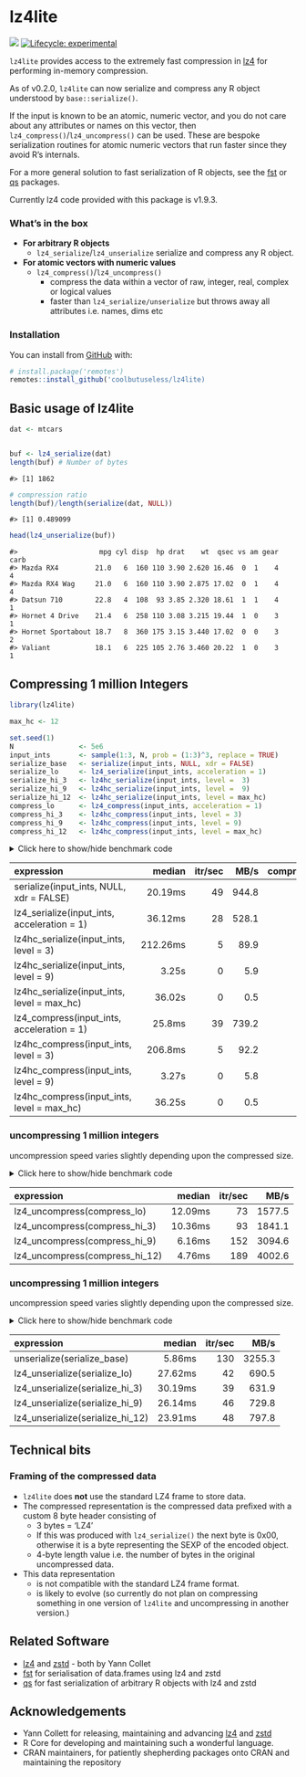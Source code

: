 
<!-- README.md is generated from README.Rmd. Please edit that file -->

# lz4lite

<!-- badges: start -->

![](https://img.shields.io/badge/cool-useless-green.svg) [![Lifecycle:
experimental](https://img.shields.io/badge/lifecycle-experimental-orange.svg)](https://www.tidyverse.org/lifecycle/#experimental)
<!-- badges: end -->

`lz4lite` provides access to the extremely fast compression in
[lz4](https://github.com/lz4/lz4) for performing in-memory compression.

As of v0.2.0, `lz4lite` can now serialize and compress any R object
understood by `base::serialize()`.

If the input is known to be an atomic, numeric vector, and you do not
care about any attributes or names on this vector, then
`lz4_compress()`/`lz4_uncompress()` can be used. These are bespoke
serialization routines for atomic numeric vectors that run faster since
they avoid R’s internals.

For a more general solution to fast serialization of R objects, see the
[fst](https://github.com/fstpackage/fst) or
[qs](https://cran.r-project.org/package=qs) packages.

Currently lz4 code provided with this package is v1.9.3.

### What’s in the box

  - **For arbitrary R objects**
      - `lz4_serialize`/`lz4_unserialize` serialize and compress any R
        object.
  - **For atomic vectors with numeric values**
      - `lz4_compress()`/`lz4_uncompress()`
          - compress the data within a vector of raw, integer, real,
            complex or logical values
          - faster than `lz4_serialize/unserialize` but throws away all
            attributes i.e. names, dims etc

### Installation

You can install from [GitHub](https://github.com/coolbutuseless/lz4lite)
with:

``` r
# install.package('remotes')
remotes::install_github('coolbutuseless/lz4lite)
```

## Basic usage of lz4lite

``` r
dat <- mtcars


buf <- lz4_serialize(dat)
length(buf) # Number of bytes
```

    #> [1] 1862

``` r
# compression ratio
length(buf)/length(serialize(dat, NULL))
```

    #> [1] 0.489099

``` r
head(lz4_unserialize(buf))
```

    #>                    mpg cyl disp  hp drat    wt  qsec vs am gear carb
    #> Mazda RX4         21.0   6  160 110 3.90 2.620 16.46  0  1    4    4
    #> Mazda RX4 Wag     21.0   6  160 110 3.90 2.875 17.02  0  1    4    4
    #> Datsun 710        22.8   4  108  93 3.85 2.320 18.61  1  1    4    1
    #> Hornet 4 Drive    21.4   6  258 110 3.08 3.215 19.44  1  0    3    1
    #> Hornet Sportabout 18.7   8  360 175 3.15 3.440 17.02  0  0    3    2
    #> Valiant           18.1   6  225 105 2.76 3.460 20.22  1  0    3    1

## Compressing 1 million Integers

``` r
library(lz4lite)

max_hc <- 12

set.seed(1)
N                <- 5e6
input_ints       <- sample(1:3, N, prob = (1:3)^3, replace = TRUE)
serialize_base   <- serialize(input_ints, NULL, xdr = FALSE)
serialize_lo     <- lz4_serialize(input_ints, acceleration = 1)
serialize_hi_3   <- lz4hc_serialize(input_ints, level =  3)
serialize_hi_9   <- lz4hc_serialize(input_ints, level =  9)
serialize_hi_12  <- lz4hc_serialize(input_ints, level = max_hc)
compress_lo      <- lz4_compress(input_ints, acceleration = 1)
compress_hi_3    <- lz4hc_compress(input_ints, level = 3)
compress_hi_9    <- lz4hc_compress(input_ints, level = 9)
compress_hi_12   <- lz4hc_compress(input_ints, level = max_hc)
```

<details>

<summary> Click here to show/hide benchmark code </summary>

``` r
library(lz4lite)

res <- bench::mark(
  serialize(input_ints, NULL, xdr = FALSE),
  lz4_serialize(input_ints, acceleration = 1),
  lz4hc_serialize(input_ints, level =  3),
  lz4hc_serialize(input_ints, level =  9),
  lz4hc_serialize(input_ints, level = max_hc),
  lz4_compress (input_ints, acceleration = 1),
  lz4hc_compress (input_ints, level =  3),
  lz4hc_compress (input_ints, level =  9),
  lz4hc_compress (input_ints, level = max_hc),
  check = FALSE
)
```

</details>

| expression                                     |   median | itr/sec |  MB/s | compression\_ratio |
| :--------------------------------------------- | -------: | ------: | ----: | -----------------: |
| serialize(input\_ints, NULL, xdr = FALSE)      |  20.19ms |      49 | 944.8 |              1.000 |
| lz4\_serialize(input\_ints, acceleration = 1)  |  36.12ms |      28 | 528.1 |              0.222 |
| lz4hc\_serialize(input\_ints, level = 3)       | 212.26ms |       5 |  89.9 |              0.155 |
| lz4hc\_serialize(input\_ints, level = 9)       |    3.25s |       0 |   5.9 |              0.088 |
| lz4hc\_serialize(input\_ints, level = max\_hc) |   36.02s |       0 |   0.5 |              0.063 |
| lz4\_compress(input\_ints, acceleration = 1)   |   25.8ms |      39 | 739.2 |              0.222 |
| lz4hc\_compress(input\_ints, level = 3)        |  206.8ms |       5 |  92.2 |              0.155 |
| lz4hc\_compress(input\_ints, level = 9)        |    3.27s |       0 |   5.8 |              0.088 |
| lz4hc\_compress(input\_ints, level = max\_hc)  |   36.25s |       0 |   0.5 |              0.063 |

### uncompressing 1 million integers

uncompression speed varies slightly depending upon the compressed size.

<details>

<summary> Click here to show/hide benchmark code </summary>

``` r
res <- bench::mark(
  lz4_uncompress(compress_lo),
  lz4_uncompress(compress_hi_3),
  lz4_uncompress(compress_hi_9),
  lz4_uncompress(compress_hi_12)
)
```

</details>

| expression                        |  median | itr/sec |   MB/s |
| :-------------------------------- | ------: | ------: | -----: |
| lz4\_uncompress(compress\_lo)     | 12.09ms |      73 | 1577.5 |
| lz4\_uncompress(compress\_hi\_3)  | 10.36ms |      93 | 1841.1 |
| lz4\_uncompress(compress\_hi\_9)  |  6.16ms |     152 | 3094.6 |
| lz4\_uncompress(compress\_hi\_12) |  4.76ms |     189 | 4002.6 |

### uncompressing 1 million integers

uncompression speed varies slightly depending upon the compressed size.

<details>

<summary> Click here to show/hide benchmark code </summary>

``` r
res <- bench::mark(
  unserialize(serialize_base),
  lz4_unserialize(serialize_lo),
  lz4_unserialize(serialize_hi_3),
  lz4_unserialize(serialize_hi_9),
  lz4_unserialize(serialize_hi_12)
)
```

</details>

| expression                          |  median | itr/sec |   MB/s |
| :---------------------------------- | ------: | ------: | -----: |
| unserialize(serialize\_base)        |  5.86ms |     130 | 3255.3 |
| lz4\_unserialize(serialize\_lo)     | 27.62ms |      42 |  690.5 |
| lz4\_unserialize(serialize\_hi\_3)  | 30.19ms |      39 |  631.9 |
| lz4\_unserialize(serialize\_hi\_9)  | 26.14ms |      46 |  729.8 |
| lz4\_unserialize(serialize\_hi\_12) | 23.91ms |      48 |  797.8 |

## Technical bits

### Framing of the compressed data

  - `lz4lite` does **not** use the standard LZ4 frame to store data.
  - The compressed representation is the compressed data prefixed with a
    custom 8 byte header consisting of
      - 3 bytes = ‘LZ4’
      - If this was produced with `lz4_serialize()` the next byte is
        0x00, otherwise it is a byte representing the SEXP of the
        encoded object.
      - 4-byte length value i.e. the number of bytes in the original
        uncompressed data.
  - This data representation
      - is not compatible with the standard LZ4 frame format.
      - is likely to evolve (so currently do not plan on compressing
        something in one version of `lz4lite` and uncompressing in
        another version.)

## Related Software

  - [lz4](https://github.com/lz4/lz4) and
    [zstd](https://github.com/facebook/zstd) - both by Yann Collet
  - [fst](https://github.com/fstpackage/fst) for serialisation of
    data.frames using lz4 and zstd
  - [qs](https://cran.r-project.org/package=qs) for fast serialization
    of arbitrary R objects with lz4 and zstd

## Acknowledgements

  - Yann Collett for releasing, maintaining and advancing
    [lz4](https://github.com/lz4/lz4) and
    [zstd](https://github.com/facebook/zstd)
  - R Core for developing and maintaining such a wonderful language.
  - CRAN maintainers, for patiently shepherding packages onto CRAN and
    maintaining the repository

